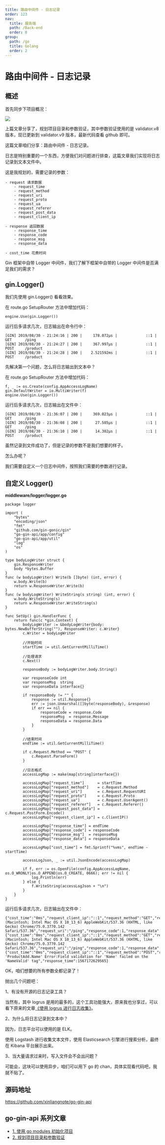 ```yaml
---
title: 路由中间件 - 日志记录
order: 123
nav:
  title: 服务端
  path: /Back-end
  order: 8
group:
  path: /go
  title: Golang
  order: 2
---
```


路由中间件 - 日志记录
===

## 概述

首先同步下项目概况：

![](https://github.com/xinliangnote/Go/blob/master/03-go-gin-api%20%5B文档%5D/images/3_api_1.png)

上篇文章分享了，规划项目目录和参数验证，其中参数验证使用的是 validator.v8 版本，现已更新到 validator.v9 版本，最新代码查看 github 即可。

这篇文章咱们分享：路由中间件 - 日志记录。

日志是特别重要的一个东西，方便我们对问题进行排查，这篇文章我们实现将日志记录到文本文件中。

这是我规划的，需要记录的参数：

```
- request 请求数据
    - request_time
    - request_method
    - request_uri
    - request_proto
    - request_ua
    - request_referer
    - request_post_data
    - request_client_ip
    
- response 返回数据
    - response_time
    - response_code
    - response_msg
    - response_data
    
- cost_time 花费时间
```
Gin 框架中自带 Logger 中间件，我们了解下框架中自带的 Logger 中间件是否满足我们的需求？

## gin.Logger()

我们先使用 gin.Logger() 看看效果。

在 route.go SetupRouter 方法中增加代码：

```
engine.Use(gin.Logger())
```

运行后多请求几次，日志输出在命令行中：

```
[GIN] 2019/08/30 - 21:24:16 | 200 |     178.072µs |             ::1 | GET      /ping
[GIN] 2019/08/30 - 21:24:27 | 200 |     367.997µs |             ::1 | POST     /product
[GIN] 2019/08/30 - 21:24:28 | 200 |    2.521592ms |             ::1 | POST     /product
```

先解决第一个问题，怎么将日志输出到文本中？

在 route.go SetupRouter 方法中增加代码：

```
f, _ := os.Create(config.AppAccessLogName)
gin.DefaultWriter = io.MultiWriter(f)
engine.Use(gin.Logger())
```

运行后多请求几次，日志输出在文件中：

```
[GIN] 2019/08/30 - 21:36:07 | 200 |     369.023µs |             ::1 | GET      /ping
[GIN] 2019/08/30 - 21:36:08 | 200 |      27.585µs |             ::1 | GET      /ping
[GIN] 2019/08/30 - 21:36:10 | 200 |      14.302µs |             ::1 | POST     /product
```

虽然记录到文件成功了，但是记录的参数不是我们想要的样子。

怎么办呢？

我们需要自定义一个日志中间件，按照我们需要的参数进行记录。

## 自定义 Logger()

**middleware/logger/logger.go**

```
package logger

import (
	"bytes"
	"encoding/json"
	"fmt"
	"github.com/gin-gonic/gin"
	"go-gin-api/app/config"
	"go-gin-api/app/util"
	"log"
	"os"
)

type bodyLogWriter struct {
	gin.ResponseWriter
	body *bytes.Buffer
}
func (w bodyLogWriter) Write(b []byte) (int, error) {
	w.body.Write(b)
	return w.ResponseWriter.Write(b)
}
func (w bodyLogWriter) WriteString(s string) (int, error) {
	w.body.WriteString(s)
	return w.ResponseWriter.WriteString(s)
}

func SetUp() gin.HandlerFunc {
	return func(c *gin.Context) {
		bodyLogWriter := &bodyLogWriter{body: bytes.NewBufferString(""), ResponseWriter: c.Writer}
		c.Writer = bodyLogWriter

		//开始时间
		startTime := util.GetCurrentMilliTime()

		//处理请求
		c.Next()

		responseBody := bodyLogWriter.body.String()

		var responseCode int
		var responseMsg  string
		var responseData interface{}

		if responseBody != "" {
			response := util.Response{}
			err := json.Unmarshal([]byte(responseBody), &response)
			if err == nil {
				responseCode = response.Code
				responseMsg  = response.Message
				responseData = response.Data
			}
		}

		//结束时间
		endTime := util.GetCurrentMilliTime()

		if c.Request.Method == "POST" {
			c.Request.ParseForm()
		}

		//日志格式
		accessLogMap := make(map[string]interface{})

		accessLogMap["request_time"]      = startTime
		accessLogMap["request_method"]    = c.Request.Method
		accessLogMap["request_uri"]       = c.Request.RequestURI
		accessLogMap["request_proto"]     = c.Request.Proto
		accessLogMap["request_ua"]        = c.Request.UserAgent()
		accessLogMap["request_referer"]   = c.Request.Referer()
		accessLogMap["request_post_data"] = c.Request.PostForm.Encode()
		accessLogMap["request_client_ip"] = c.ClientIP()

		accessLogMap["response_time"] = endTime
		accessLogMap["response_code"] = responseCode
		accessLogMap["response_msg"]  = responseMsg
		accessLogMap["response_data"] = responseData

		accessLogMap["cost_time"] = fmt.Sprintf("%vms", endTime - startTime)

		accessLogJson, _ := util.JsonEncode(accessLogMap)

		if f, err := os.OpenFile(config.AppAccessLogName, os.O_WRONLY|os.O_APPEND|os.O_CREATE, 0666); err != nil {
			log.Println(err)
		} else {
			f.WriteString(accessLogJson + "\n")
		}
	}
}
```

运行后多请求几次，日志输出在文件中：

```
{"cost_time":"0ms","request_client_ip":"::1","request_method":"GET","request_post_data":"","request_proto":"HTTP/1.1","request_referer":"","request_time":1567172568233,"request_ua":"Mozilla/5.0 (Macintosh; Intel Mac OS X 10_13_6) AppleWebKit/537.36 (KHTML, like Gecko) Chrome/75.0.3770.142 Safari/537.36","request_uri":"/ping","response_code":1,"response_data":null,"response_msg":"pong","response_time":1567172568233}
{"cost_time":"0ms","request_client_ip":"::1","request_method":"GET","request_post_data":"","request_proto":"HTTP/1.1","request_referer":"","request_time":1567172569158,"request_ua":"Mozilla/5.0 (Macintosh; Intel Mac OS X 10_13_6) AppleWebKit/537.36 (KHTML, like Gecko) Chrome/75.0.3770.142 Safari/537.36","request_uri":"/ping","response_code":1,"response_data":null,"response_msg":"pong","response_time":1567172569158}
{"cost_time":"0ms","request_client_ip":"::1","request_method":"POST","request_post_data":"name=admin","request_proto":"HTTP/1.1","request_referer":"","request_time":1567172629565,"request_ua":"PostmanRuntime/7.6.0","request_uri":"/product","response_code":-1,"response_data":null,"response_msg":"Key: 'ProductAdd.Name' Error:Field validation for 'Name' failed on the 'NameValid' tag","response_time":1567172629565}
```

OK，咱们想要的所有参数全都记录了！

抛出几个问题吧：

1、有没有开源的日志记录工具？

当然有，其中 logrus 是用的最多的，这个工具功能强大，原来我也分享过，可以看下原来的文章[《使用 logrus 进行日志收集》](https://mp.weixin.qq.com/s/gBWEHe20Lv_2wBSlM2WeVA)。

2、为什么将日志记录到文本中？

因为，日志平台可以使用的是 ELK。

使用 Logstash 进行收集文本文件，使用 Elasticsearch 引擎进行搜索分析，最终在 Kibana 平台展示出来。

3、当大量请求过来时，写入文件会不会出问题？

可能会，这块可以使用异步，咱们可以用下 go 的 chan，具体实现看代码吧，我就不贴了。

## 源码地址

https://github.com/xinliangnote/go-gin-api

## go-gin-api 系列文章

- [1. 使用 go modules 初始化项目](https://mp.weixin.qq.com/s/1XNTEgZ0XGZZdxFOfR5f_A)
- [2. 规划项目目录和参数验证](https://mp.weixin.qq.com/s/11AuXptWGmL5QfiJArNLnA)
